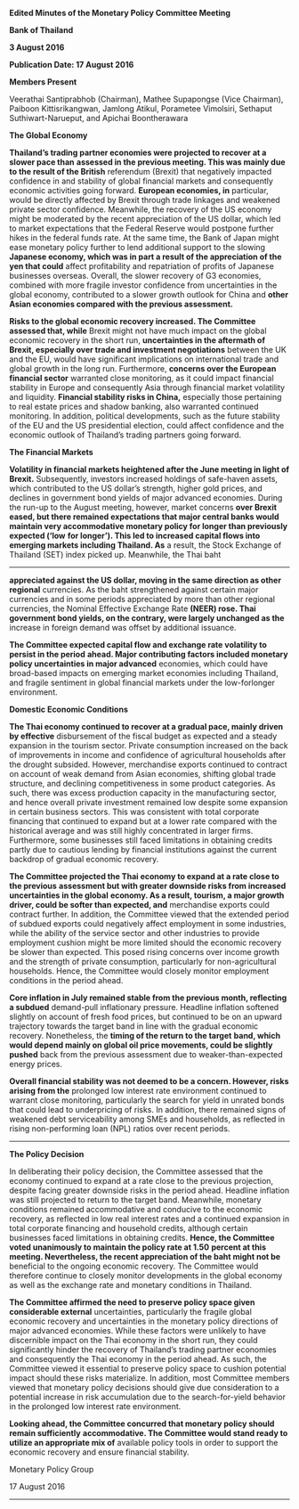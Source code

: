 **Edited Minutes of the Monetary Policy Committee Meeting**

**Bank of Thailand**

**3 August 2016**

**Publication Date: 17 August 2016**

**Members Present**

Veerathai Santiprabhob (Chairman), Mathee Supapongse (Vice Chairman), Paiboon
Kittisrikangwan, Jamlong Atikul, Porametee Vimolsiri, Sethaput Suthiwart-Narueput, and
Apichai Boontherawara

**The Global Economy**

**Thailand’s trading partner economies were projected to recover at a slower pace than**
**assessed in the previous meeting. This was mainly due to the result of the British**
referendum (Brexit) that negatively impacted confidence in and stability of global financial
markets and consequently economic activities going forward. **European economies, in**
particular, would be directly affected by Brexit through trade linkages and weakened private
sector confidence. Meanwhile, the recovery of the US economy might be moderated by the
recent appreciation of the US dollar, which led to market expectations that the Federal
Reserve would postpone further hikes in the federal funds rate. At the same time, the Bank
of Japan might ease monetary policy further to lend additional support to the slowing
**Japanese economy, which was in part a result of the appreciation of the yen that could**
affect profitability and repatriation of profits of Japanese businesses overseas. Overall, the
slower recovery of G3 economies, combined with more fragile investor confidence from
uncertainties in the global economy, contributed to a slower growth outlook for China and
**other Asian economies compared with the previous assessment.**

**Risks to the global economic recovery increased. The Committee assessed that, while**
Brexit might not have much impact on the global economic recovery in the short run,
**uncertainties in the aftermath of Brexit, especially over trade and investment negotiations**
between the UK and the EU, would have significant implications on international trade and
global growth in the long run. Furthermore, **concerns over the European financial sector**
warranted close monitoring, as it could impact financial stability in Europe and consequently
Asia through financial market volatility and liquidity. **Financial stability risks in China,**
especially those pertaining to real estate prices and shadow banking, also warranted
continued monitoring. In addition, political developments, such as the future stability of the
EU and the US presidential election, could affect confidence and the economic outlook of
Thailand’s trading partners going forward.

**The Financial Markets**

**Volatility in financial markets heightened after the June meeting in light of Brexit.**
Subsequently, investors increased holdings of safe-haven assets, which contributed to the
US dollar’s strength, higher gold prices, and declines in government bond yields of major
advanced economies. During the run-up to the August meeting, however, market concerns
**over Brexit eased, but there remained expectations that major central banks would**
**maintain very accommodative monetary policy for longer than previously expected (‘low**
**for longer’). This led to increased capital flows into emerging markets including Thailand. As**
a result, the Stock Exchange of Thailand (SET) index picked up. Meanwhile, the Thai baht


-----

**appreciated against the US dollar, moving in the same direction as other regional**
currencies. As the baht strengthened against certain major currencies and in some periods
appreciated by more than other regional currencies, the Nominal Effective Exchange Rate
**(NEER) rose. Thai government bond yields, on the contrary, were largely unchanged as the**
increase in foreign demand was offset by additional issuance.

**The Committee expected capital flow and exchange rate volatility to persist in the period**
**ahead. Major contributing factors included monetary policy uncertainties in major advanced**
economies, which could have broad-based impacts on emerging market economies
including Thailand, and fragile sentiment in global financial markets under the low-forlonger environment.

**Domestic Economic Conditions**

**The Thai economy continued to recover at a gradual pace, mainly driven by effective**
disbursement of the fiscal budget as expected and a steady expansion in the tourism sector.
Private consumption increased on the back of improvements in income and confidence of
agricultural households after the drought subsided. However, merchandise exports
continued to contract on account of weak demand from Asian economies, shifting global
trade structure, and declining competitiveness in some product categories. As such, there
was excess production capacity in the manufacturing sector, and hence overall private
investment remained low despite some expansion in certain business sectors. This was
consistent with total corporate financing that continued to expand but at a lower rate
compared with the historical average and was still highly concentrated in larger firms.
Furthermore, some businesses still faced limitations in obtaining credits partly due to
cautious lending by financial institutions against the current backdrop of gradual economic
recovery.

**The Committee projected the Thai economy to expand at a rate close to the previous**
**assessment but with greater downside risks from increased uncertainties in the global**
**economy. As a result, tourism, a major growth driver, could be softer than expected, and**
merchandise exports could contract further. In addition, the Committee viewed that the
extended period of subdued exports could negatively affect employment in some industries,
while the ability of the service sector and other industries to provide employment cushion
might be more limited should the economic recovery be slower than expected. This posed
rising concerns over income growth and the strength of private consumption, particularly
for non-agricultural households. Hence, the Committee would closely monitor employment
conditions in the period ahead.

**Core inflation in July remained stable from the previous month, reflecting a subdued**
demand-pull inflationary pressure. Headline inflation softened slightly on account of fresh
food prices, but continued to be on an upward trajectory towards the target band in line
with the gradual economic recovery. Nonetheless, the **timing of the return to the target**
**band, which would depend mainly on global oil price movements, could be slightly pushed**
back from the previous assessment due to weaker-than-expected energy prices.

**Overall financial stability was not deemed to be a concern. However, risks arising from the**
prolonged low interest rate environment continued to warrant close monitoring,
particularly the search for yield in unrated bonds that could lead to underpricing of risks. In
addition, there remained signs of weakened debt serviceability among SMEs and
households, as reflected in rising non-performing loan (NPL) ratios over recent periods.


-----

**The Policy Decision**

In deliberating their policy decision, the Committee assessed that the economy continued to
expand at a rate close to the previous projection, despite facing greater downside risks in
the period ahead. Headline inflation was still projected to return to the target band.
Meanwhile, monetary conditions remained accommodative and conducive to the economic
recovery, as reflected in low real interest rates and a continued expansion in total corporate
financing and household credits, although certain businesses faced limitations in obtaining
credits. **Hence, the Committee voted unanimously to maintain the policy rate at 1.50**
**percent at this meeting. Nevertheless, the recent appreciation of the baht might not be**
beneficial to the ongoing economic recovery. The Committee would therefore continue to
closely monitor developments in the global economy as well as the exchange rate and
monetary conditions in Thailand.

**The Committee affirmed the need to preserve policy space given considerable external**
uncertainties, particularly the fragile global economic recovery and uncertainties in the
monetary policy directions of major advanced economies. While these factors were unlikely
to have discernible impact on the Thai economy in the short run, they could significantly
hinder the recovery of Thailand’s trading partner economies and consequently the Thai
economy in the period ahead. As such, the Committee viewed it essential to preserve policy
space to cushion potential impact should these risks materialize. In addition, most
Committee members viewed that monetary policy decisions should give due consideration
to a potential increase in risk accumulation due to the search-for-yield behavior in the
prolonged low interest rate environment.

**Looking ahead, the Committee concurred that monetary policy should remain sufficiently**
**accommodative. The Committee would stand ready to utilize an appropriate mix of**
available policy tools in order to support the economic recovery and ensure financial
stability.

Monetary Policy Group

17 August 2016


-----

